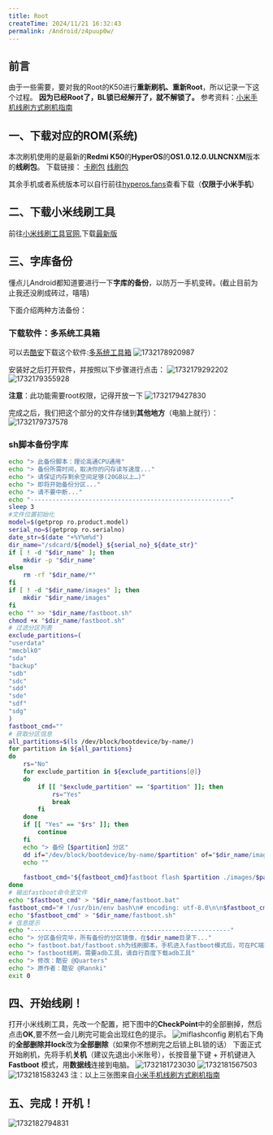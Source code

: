 ```yaml
---
title: Root
createTime: 2024/11/21 16:32:43
permalink: /Android/z4puup0w/
---
```


## 前言

由于一些需要，要对我的Root的K50进行**重新刷机、重新Root**，所以记录一下这个过程。
**因为已经Root了，BL锁已经解开了，就不解锁了。**
参考资料：[小米手机线刷方式刷机指南](https://miuiver.com/how-to-flash-xiaomi-phone/)

## 一、下载对应的ROM(系统)

本次刷机使用的是最新的**Redmi K50**的**HyperOS**的**OS1.0.12.0.ULNCNXM**版本的**线刷包**。
下载链接：  [卡刷包](https://bkt-sgp-miui-ota-update-alisgp.oss-ap-southeast-1.aliyuncs.com/OS1.0.12.0.ULNCNXM/miui_RUBENS_OS1.0.12.0.ULNCNXM_f5426b2ac2_14.0.zip)  [线刷包](https://bkt-sgp-miui-ota-update-alisgp.oss-ap-southeast-1.aliyuncs.com/OS1.0.12.0.ULNCNXM/rubens_images_OS1.0.12.0.ULNCNXM_20241015.0000.00_14.0_cn_cd6ccc1825.tgz)

其余手机或者系统版本可以自行前往[hyperos.fans](https://hyperos.fans/)查看下载（**仅限于小米手机**）

## 二、下载小米线刷工具

前往[小米线刷工具官网](https://xiaomiflashtool.com/),下载[最新版](https://xiaomiflashtool.com/wp-content/uploads/MiFlash20220507.zip)

## 三、字库备份

懂点儿Android都知道要进行一下**字库的备份**，以防万一手机变砖。(截止目前为止我还没刷成砖过，嘻嘻)

下面介绍两种方法备份：

### 下载软件：多系统工具箱
可以去[酷安](https://www.coolapk.com/)下载这个软件:[多系统工具箱](https://www.coolapk.com/apk/com.example.ourom)
![1732178920987](image/Root/1732178920987.png)

安装好之后打开软件，并按照以下步骤进行点击：
![1732179292202](image/Root/1732179292202.png)
![1732179355928](image/Root/1732179355928.png)


**注意**：此功能需要root权限，记得开放一下
![1732179427830](image/Root/1732179427830.png)


完成之后，我们把这个部分的文件存储到**其他地方**（电脑上就行）：
![1732179737578](image/Root/1732179737578.png)

### sh脚本备份字库
```sh
echo "> 此备份脚本：理论高通CPU通用"
echo "> 备份所需时间，取决你的闪存读写速度..."
echo "> 请保证内存剩余空间足够(20GB以上…)"
echo "> 即将开始备份分区..."
echo "> 请不要中断..."
echo "-------------------------------------------------------"
sleep 3
#文件位置初始化
model=$(getprop ro.product.model)
serial_no=$(getprop ro.serialno)
date_str=$(date "+%Y%m%d")
dir_name="/sdcard/${model}_${serial_no}_${date_str}"
if [ ! -d "$dir_name" ]; then
    mkdir -p "$dir_name"
else
    rm -rf "$dir_name/*"
fi
if [ ! -d "$dir_name/images" ]; then
    mkdir "$dir_name/images"
fi
echo "" >> "$dir_name/fastboot.sh"
chmod +x "$dir_name/fastboot.sh"
# 过滤分区列表
exclude_partitions=(
"userdata"
"mmcblk0"
"sda"
"backup"
"sdb"
"sdc"
"sdd"
"sde"
"sdf"
"sdg"
)
fastboot_cmd=""
# 获取分区信息
all_partitions=$(ls /dev/block/bootdevice/by-name/)
for partition in ${all_partitions}
do
    rs="No" 
    for exclude_partition in ${exclude_partitions[@]}
    do
        if [[ "$exclude_partition" == "$partition" ]]; then
            rs="Yes"
            break
        fi
    done
    if [[ "Yes" == "$rs" ]]; then
        continue
    fi
    echo "> 备份【$partition】分区"
    dd if="/dev/block/bootdevice/by-name/$partition" of="$dir_name/images/$partition.img"
    echo ""
    
    fastboot_cmd="${fastboot_cmd}fastboot flash $partition ./images/$partition.img\n"
done
# 输出fastboot命令至文件
echo "$fastboot_cmd" > "$dir_name/fastboot.bat"
fastboot_cmd="# !/usr/bin/env bash\n# encoding: utf-8.0\n\n$fastboot_cmd"
echo "$fastboot_cmd" > "$dir_name/fastboot.sh"
# 信息提示
echo "-------------------------------------------------------"
echo "> 分区备份完毕，所有备份的分区镜像，在$dir_name目录下..."
echo "> fastboot.bat/fastboot.sh为线刷脚本，手机进入fastboot模式后，可在PC端执行线刷"
echo "> fastboot线刷，需要adb工具，请自行百度下载adb工具"
echo "> 修改：酷安 @Quarters"
echo "> 原作者：酷安 @Rannki"
exit 0
```

## 四、开始线刷！

打开小米线刷工具，先改一个配置，把下图中的**CheckPoint**中的全部删掉，然后点击**OK**,要不然一会儿刷完可能会出现红色的提示。
![miflashconfig](image/Root/miflashconfig.png)
刷机右下角的**全部删除并lock**改为**全部删除**（如果你不想刷完之后锁上BL锁的话）
下面正式开始刷机，先将手机**关机**（建议先退出小米账号），长按音量下键 + 开机键进入 **Fastboot** 模式，用**数据线**连接到电脑。
![1732181723030](image/Root/1732181723030.png)
![1732181567503](image/Root/1732181567503.png)
![1732181583243](image/Root/1732181583243.png)
注：以上三张图来自[小米手机线刷方式刷机指南](https://miuiver.com/how-to-flash-xiaomi-phone/)

## 五、完成！开机！
![1732182794831](image/Root/1732182794831.png)